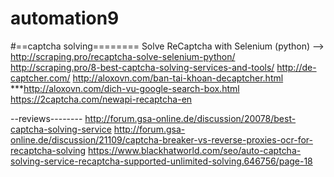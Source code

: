 # automation9
#==captcha solving========
Solve ReCaptcha with Selenium (python) --> http://scraping.pro/recaptcha-solve-selenium-python/
	http://scraping.pro/8-best-captcha-solving-services-and-tools/
		http://de-captcher.com/
			http://aloxovn.com/ban-tai-khoan-decaptcher.html
				***http://aloxovn.com/dich-vu-google-search-box.html
		https://2captcha.com/newapi-recaptcha-en

--reviews--------
	http://forum.gsa-online.de/discussion/20078/best-captcha-solving-service
	http://forum.gsa-online.de/discussion/21109/captcha-breaker-vs-reverse-proxies-ocr-for-recaptcha-solving
	https://www.blackhatworld.com/seo/auto-captcha-solving-service-recaptcha-supported-unlimited-solving.646756/page-18